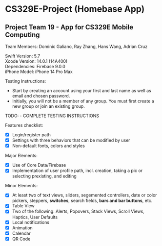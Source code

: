 # CS329E-Project (Homebase App)
## Project Team 19 - App for CS329E Mobile Computing

Team Members: Dominic Galiano, Ray Zhang, Hans Wang, Adrian Cruz

Swift Version: 5.7  
Xcode Version: 14.0.1 (14A400)  
Dependencies: Firebase 9.0.0  
iPhone Model: iPhone 14 Pro Max  

Testing Instructions:

- Start by creating an account using your first and last name as well as email and chosen password.
- Initially, you will not be a member of any group. You must first create a new group or join an existing group.

TODO: - COMPLETE TESTING INSTRUCTIONS

Features checklist:  

- [X] Login/register path
- [X] Settings with three behaviors that can be modified by user
- [X] Non-default fonts, colors and styles

Major Elements:  

- [X] Use of Core Data/Firebase 
- [X] Implementation of user profile path, incl. creation, taking a pic or selecting prexisting, and editing

Minor Elements:  

- [X] At least two of text views, sliders, segemented controllers, date or color pickers, steppers, **switches**, search fields, **bars and bar buttons**, etc.
- [X] Table View
- [X] Two of the following: Alerts, Popovers, Stack Views, Scroll Views, Haptics, User Defaults
- [X] Local notifications
- [X] Animation
- [X] Calendar
- [X] QR Code
